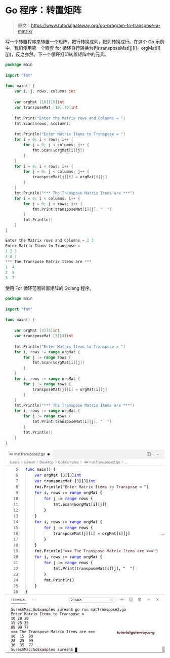 # Go 程序：转置矩阵

> 原文：<https://www.tutorialgateway.org/go-program-to-transpose-a-matrix/>

写一个转置程序来转置一个矩阵，把行转换成列，把列转换成行。在这个 Go 示例中，我们使用第一个嵌套 for 循环将行转换为列(transposeMat[j][I]= orgMat[I][j])，反之亦然。下一个循环打印转置矩阵中的元素。

```go
package main

import "fmt"

func main() {
    var i, j, rows, columns int

    var orgMat [10][10]int
    var transposeMat [10][10]int

    fmt.Print("Enter the Matrix rows and Columns = ")
    fmt.Scan(&rows, &columns)

    fmt.Println("Enter Matrix Items to Transpose = ")
    for i = 0; i < rows; i++ {
        for j = 0; j < columns; j++ {
            fmt.Scan(&orgMat[i][j])
        }
    }
    for i = 0; i < rows; i++ {
        for j = 0; j < columns; j++ {
            transposeMat[j][i] = orgMat[i][j]
        }
    }
    fmt.Println("*** The Transpose Matrix Items are ***")
    for i = 0; i < columns; i++ {
        for j = 0; j < rows; j++ {
            fmt.Print(transposeMat[i][j], "  ")
        }
        fmt.Println()
    }
}
```

```go
Enter the Matrix rows and Columns = 2 3
Enter Matrix Items to Transpose = 
1 2 3
4 8 7
*** The Transpose Matrix Items are ***
1  4  
2  8  
3  7 
```

使用 For 循环范围转置矩阵的 Golang 程序。

```go
package main

import "fmt"

func main() {

    var orgMat [3][3]int
    var transposeMat [3][3]int

    fmt.Println("Enter Matrix Items to Transpose = ")
    for i, rows := range orgMat {
        for j := range rows {
            fmt.Scan(&orgMat[i][j])
        }
    }
    for i, rows := range orgMat {
        for j := range rows {
            transposeMat[j][i] = orgMat[i][j]
        }
    }
    fmt.Println("*** The Transpose Matrix Items are ***")
    for i, rows := range orgMat {
        for j := range rows {
            fmt.Print(transposeMat[i][j], "  ")
        }
        fmt.Println()
    }
}
```

![Go Program to Transpose a Matrix 2](img/f2dae33e84c1d7e0153bdefc36249e81.png)